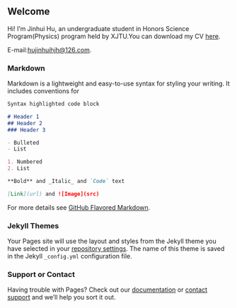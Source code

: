 ## Welcome

Hi! I’m Jinhui Hu, an undergraduate student in Honors Science Program(Physics) program held by XJTU.You can download my CV [here](https://github.com/Kurtis-P/Jinhui_Hu/raw/master/resume.pdf).

E-mail:[hujinhuihjh@126.com](mailto:hujinhuihjh@126.com).

### Markdown

Markdown is a lightweight and easy-to-use syntax for styling your writing. It includes conventions for

```markdown
Syntax highlighted code block

# Header 1
## Header 2
### Header 3

- Bulleted
- List

1. Numbered
2. List

**Bold** and _Italic_ and `Code` text

[Link](url) and ![Image](src)
```

For more details see [GitHub Flavored Markdown](https://guides.github.com/features/mastering-markdown/).

### Jekyll Themes

Your Pages site will use the layout and styles from the Jekyll theme you have selected in your [repository settings](https://github.com/Kurtis-P/my-resume/settings). The name of this theme is saved in the Jekyll `_config.yml` configuration file.

### Support or Contact

Having trouble with Pages? Check out our [documentation](https://help.github.com/categories/github-pages-basics/) or [contact support](https://github.com/contact) and we’ll help you sort it out.
